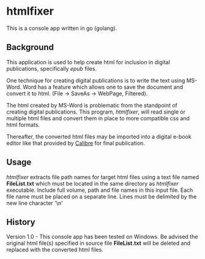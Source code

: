 # htmlfixer

This is a console app written in go (golang). 

## Background
This application is used to help create html for inclusion in digital publications, specifically *epub* files.
 
One technique for creating digital publications is to write the text using MS-Word.  Word has a feature which allows one to save the document and convert it to html. (File -> SaveAs -> WebPage, Filtered).

The html created by MS-Word is problematic from the standpoint of creating digital publications.  This program, *htmlfixer*, will read single or multiple html files and convert them in place to more compatible css and html formats. 

Thereafter, the converted html files may be imported into a digital e-book editor like that provided by [Calibre](http://calibre-ebook.com/) for final publication.

## Usage 
*htmlfixer* extracts file path names for target html files using a text file named **FileList.txt** which must be located in the same directory as *htmlfixer* executable.  Include full volume, path and file names in this input file.  Each file name must be placed on a separate line. Lines must be delimited by the new line character '\n' 

## History
Version 1.0 - This console app has been tested on Windows. Be advised the original html file(s) specified in source file **FileList.txt** will be deleted and replaced with the converted html files.